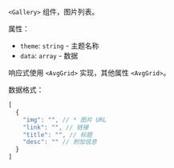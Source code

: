 `<Gallery>` 组件，图片列表。

属性：

- `theme`: `string` - 主题名称
- `data`: `array` - 数据

响应式使用 `<AvgGrid>` 实现，其他属性 `<AvgGrid>`。

数据格式：

```js
[
  {
    "img": "", // * 图片 URL
    "link": "", // 链接
    "title": "", // 标题
    "desc": "" // 附加信息
  }
]
```

